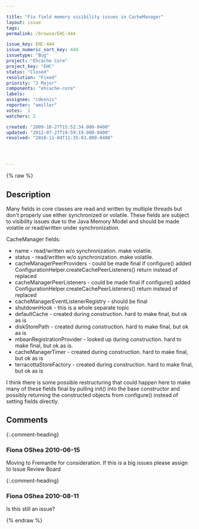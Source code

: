 ```yaml
---

title: "Fix field memory visibility issues in CacheManager"
layout: issue
tags: 
permalink: /browse/EHC-444

issue_key: EHC-444
issue_numeric_sort_key: 444
issuetype: "Bug"
project: "Ehcache Core"
project_key: "EHC"
status: "Closed"
resolution: "Fixed"
priority: "2 Major"
components: "ehcache-core"
labels: 
assignee: "cdennis"
reporter: "amiller"
votes:  1
watchers: 2

created: "2009-10-27T15:52:34.000-0400"
updated: "2012-07-27T19:59:19.000-0400"
resolved: "2010-11-04T11:35:03.000-0400"




---
```


{% raw %}

## Description

<div markdown="1" class="description">

Many fields in core classes are read and written by multiple threads but don't properly use either synchronized or volatile. These fields are subject to visibility issues due to the Java Memory Model and should be made volatile or read/written under synchronization.

CacheManager fields:
- name - read/written w/o synchronization. make volatile.
- status - read/written w/o synchronization. make volatile.
- cacheManagerPeerProviders - could be made final if configure() added ConfigurationHelper.createCachePeerListeners() return instead of replaced
- cacheManagerPeerListeners - could be made final if configure() added ConfigurationHelper.createCachePeerListeners() return instead of replaced
- cacheManagerEventListenerRegistry - should be final
- shutdownHook - this is a whole separate topic
- defaultCache - created during construction. hard to make final, but ok as is
- diskStorePath - created during construction.  hard to make final, but ok as is
- mbeanRegistrationProvider - looked up during construction. hard to make final, but ok as is.
- cacheManagerTimer - created during construction. hard to make final, but ok as is
- terracottaStoreFactory - created during construction. hard to make final, but ok as is

I think there is some possible restructuring that could happen here to make many of these fields final by pulling init() into the base constructor and possibly returning the constructed objects from configure() instead of setting fields directly.

</div>

## Comments


{:.comment-heading}
### **Fiona OShea** <span class="date">2010-06-15</span>

<div markdown="1" class="comment">

Moving to Fremantle for consideration. If this is a big issues please assign to Issue Review Board

</div>


{:.comment-heading}
### **Fiona OShea** <span class="date">2010-08-11</span>

<div markdown="1" class="comment">

Is this still an issue?

</div>



{% endraw %}
